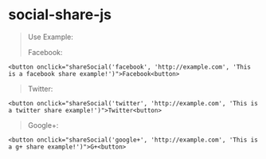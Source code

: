 # social-share-js


> Use Example:
>
> Facebook:
>
  `<button onclick="shareSocial('facebook', 'http://example.com', 'This is a facebook share example!')">Facebook<button>`
>
> Twitter:
>
`<button onclick="shareSocial('twitter', 'http://example.com', 'This is a twitter share example!')">Twitter<button>`
>
> Google+:
>
`<button onclick="shareSocial('google+', 'http://example.com', 'This is a g+ share example!')">G+<button>`
